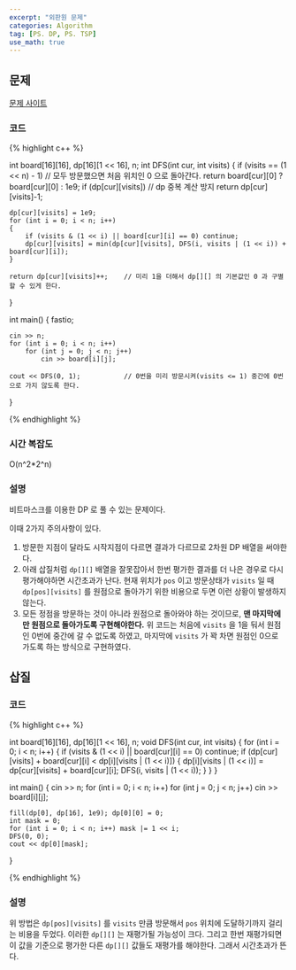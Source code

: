 ```yaml
---
excerpt: "외판원 문제"
categories: Algorithm
tag: [PS. DP, PS. TSP]
use_math: true
---
```

## 문제

[문제 사이트](https://www.acmicpc.net/problem/2098)

### 코드

{% highlight c++ %}

int board[16][16], dp[16][1 << 16], n;
int DFS(int cur, int visits)
{
	if (visits == (1 << n) - 1)  // 모두 방문했으면 처음 위치인 0 으로 돌아간다.
        return board[cur][0] ? board[cur][0] : 1e9;
	if (dp[cur][visits])         // dp 중복 계산 방지
        return dp[cur][visits]-1;
    
	dp[cur][visits] = 1e9;
	for (int i = 0; i < n; i++)
	{
		if (visits & (1 << i) || board[cur][i] == 0) continue;
		dp[cur][visits] = min(dp[cur][visits], DFS(i, visits | (1 << i)) + board[cur][i]);
	}
	
	return dp[cur][visits]++;    // 미리 1을 더해서 dp[][] 의 기본값인 0 과 구별할 수 있게 한다.
}

int main()
{
	fastio;

	cin >> n;
	for (int i = 0; i < n; i++)
		for (int j = 0; j < n; j++)
			cin >> board[i][j];
	
	cout << DFS(0, 1);           // 0번을 미리 방문시켜(visits <= 1) 중간에 0번으로 가지 않도록 한다.
}

{% endhighlight %}

### 시간 복잡도

O(n^2*2^n)

### 설명

비트마스크를 이용한 DP 로 풀 수 있는 문제이다.

이때 2가지 주의사항이 있다.
1. 방문한 지점이 달라도 시작지점이 다르면 결과가 다르므로 2차원 DP 배열을 써야한다.
2. 아래 삽질처럼 ```dp[][]``` 배열을 잘못잡아서 한번 평가한 결과를 더 나은 경우로 다시 평가해야하면 시간초과가 난다. 현재 위치가  ```pos``` 이고 방문상태가 ```visits``` 일 때```dp[pos][visits]``` 를 원점으로 돌아가기 위한 비용으로 두면 이런 상황이 발생하지 않는다.
3. 모든 정점을 방문하는 것이 아니라 원점으로 돌아와야 하는 것이므로, __맨 마지막에만 원점으로 돌아가도록 구현해야한다.__ 위 코드는 처음에 ```visits``` 을 1을 둬서 원점인 0번에 중간에 갈 수 없도록 하였고, 마지막에 ```visits``` 가 꽉 차면 원점인 0으로 가도록 하는 방식으로 구현하였다.


## 삽질

### 코드

{% highlight c++ %}

int board[16][16], dp[16][1 << 16], n;
void DFS(int cur, int visits)
{
	for (int i = 0; i < n; i++)
	{
		if (visits & (1 << i) || board[cur][i] == 0) continue;
		if (dp[cur][visits] + board[cur][i] < dp[i][visits | (1 << i)])
		{
			dp[i][visits | (1 << i)] = dp[cur][visits] + board[cur][i];
			DFS(i, visits | (1 << i));
		}
	}
}

int main()
{
	cin >> n;
	for (int i = 0; i < n; i++)
		for (int j = 0; j < n; j++)
			cin >> board[i][j];

	fill(dp[0], dp[16], 1e9); dp[0][0] = 0;
	int mask = 0;
	for (int i = 0; i < n; i++) mask |= 1 << i;
	DFS(0, 0);
	cout << dp[0][mask];
}

{% endhighlight %}

### 설명

위 방법은 ```dp[pos][visits]``` 를 ```visits``` 만큼 방문해서 ```pos``` 위치에 도달하기까지 걸리는 비용을 두었다. 이러한 ```dp[][]``` 는 재평가될 가능성이 크다. 그리고 한번 재평가되면 이 값을 기준으로 평가한 다른 ```dp[][]``` 값들도 재평가를 해야한다. 그래서 시간초과가 뜬다.   